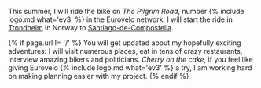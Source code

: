 This summer, I will ride the bike on *The Pilgrim Road*, number {% include logo.md what='ev3' %} in the Eurovelo network. I will start the ride in [Trondheim](https://fr.wikipedia.org/wiki/Trondheim) in Norway to [Santiago-de-Compostella](https://en.wikipedia.org/wiki/Santiago_de_Compostela).

{% if page.url != '/' %} You will get updated about my hopefully exciting adventures: I will visit numerous places, eat in tens of crazy restaurants, interview amazing bikers and politicians. *Cherry on the cake*, if you feel like giving Eurovelo {% include logo.md what='ev3' %} a try, I am working hard on making planning easier with my  project. {% endif %}